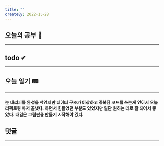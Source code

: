 ```yaml
---
title: ""
createBy: 2022-11-28
---
```

## 오늘의 공부 🎉
---
### 

## todo ✔
---
### 

## 오늘 일기 📟
---
#### 눈 내리기를 완성을 했었지만 데이터 구조가 이상하고 중복된 코드를 쓰는게 있어서 오늘 리펙토링 마저 끝냈다. 하면서 힘들었던 부분도 있었지만 일단 원하는 데로 잘 되어서 좋았다. 내일은 그림판을 만들기 시작해야 겠다.

## 댓글
---

<Comment />